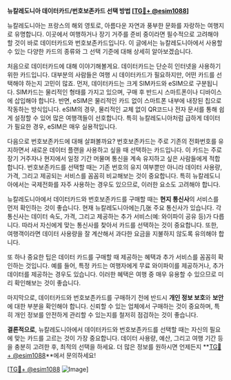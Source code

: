 **뉴칼레도니아 데이터카드/번호보존카드 선택 방법 [[TG💪+ @esim1088](https://t.me/s/esim1088)]**

뉴칼레도니아는 프랑스의 해외 영토로, 아름다운 자연과 풍부한 문화를 자랑하는 여행지로 유명합니다. 이곳에서 여행하거나 장기 거주를 준비 중이라면 필수적으로 고려해야 할 것이 바로 데이터카드와 번호보존카드입니다. 이 글에서는 뉴칼레도니아에서 사용할 수 있는 다양한 카드의 종류와 그 선택 기준에 대해 상세히 알아보겠습니다.

처음으로 데이터카드에 대해 이야기해볼게요. 데이터카드는 단순히 인터넷을 사용하기 위한 카드입니다. 대부분의 사람들은 여행 시 데이터카드가 필요하지만, 어떤 카드를 선택해야 하는지 고민이 많죠. 먼저, 데이터카드는 크게 SIM카드와 eSIM으로 구분됩니다. SIM카드는 물리적인 형태를 가지고 있으며, 구매 후 반드시 스마트폰이나 디바이스에 삽입해야 합니다. 반면, eSIM은 물리적인 카드 없이 스마트폰 내부에 내장된 칩으로 작동하는 방식입니다. eSIM의 경우, 물리적인 교체 없이 QR코드나 전자 문서를 통해 쉽게 설정할 수 있어 많은 여행객들이 선호합니다. 특히 뉴칼레도니아처럼 급하게 데이터가 필요한 경우, eSIM은 매우 실용적입니다.

다음으로 번호보존카드에 대해 살펴볼까요? 번호보존카드는 주로 기존의 전화번호를 유지하면서 새로운 데이터 플랜을 사용하고 싶을 때 선택하는 카드입니다. 이 카드는 주로 장기 거주자나 현지에서 일정 기간 머물며 통신을 계속 유지하고 싶은 사람들에게 적합합니다. 번호보존카드를 선택할 때는 기존 번호의 유지 여부뿐만 아니라 데이터 사용량, 가격, 그리고 제공되는 서비스를 꼼꼼히 비교해보는 것이 중요합니다. 특히 뉴칼레도니아에서는 국제전화를 자주 사용하는 경우도 있으므로, 이러한 요소도 고려해야 합니다.

뉴칼레도니아에서 데이터카드와 번호보존카드를 구매할 때는 **현지 통신사**의 서비스를 먼저 확인하는 것이 좋습니다. 현재 뉴칼레도니아에는几张 주요 통신사가 있습니다. 각 통신사는 데이터 속도, 가격, 그리고 제공하는 추가 서비스(예: 와이파이 공유 등)가 다릅니다. 따라서 자신에게 맞는 통신사를 찾아서 카드를 선택하는 것이 중요합니다. 또한, 여행객이라면 데이터 사용량을 잘 계산해서 과다한 요금을 지불하지 않도록 유의해야 합니다.

또 하나 중요한 팁은 데이터 카드를 구매할 때 제공하는 혜택과 추가 서비스를 꼼꼼히 확인하는 것입니다. 예를 들어, 특정 카드는 여행자에게 무료 와이파이를 제공하거나, 추가 데이터를 제공하는 경우도 있습니다. 이러한 혜택은 여행 중 매우 유용할 수 있으므로 미리 확인해보는 것이 좋습니다.

마지막으로, 데이터카드와 번호보존카드를 구매하기 전에 반드시 **개인 정보 보호**와 **보안**에 대한 부분을 확인해야 합니다. 신뢰할 수 있는 업체에서 구매하는 것이 중요하며, 특히 개인 정보를 안전하게 관리할 수 있는지를 철저히 점검하는 것이 좋습니다.

**결론적으로**, 뉴칼레도니아에서 데이터카드와 번호보존카드를 선택할 때는 자신의 필요에 맞는 카드를 고르는 것이 가장 중요합니다. 데이터 사용량, 예산, 그리고 여행 기간 등을 충분히 고려한 후, 최적의 선택을 하세요. 더 많은 정보를 원하시면 언제든지 **[TG💪+ @esim1088](https://t.me/s/esim1088)**에서 문의하세요!

[[TG💪+ @esim1088](https://t.me/s/esim1088) ![Image](https://i.postimg.cc/Y0z9fWf4/image.png)]
